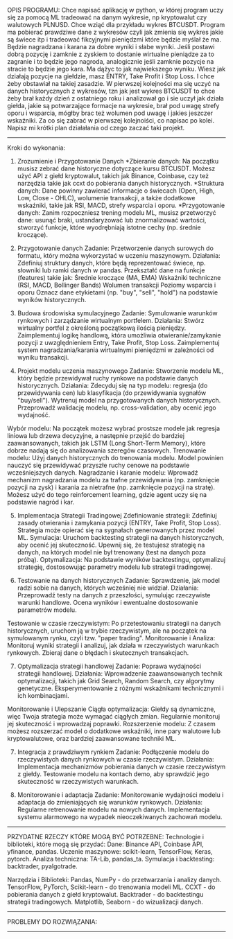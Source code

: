 OPIS PROGRAMU:
Chce napisać aplikację w python, w której program uczy się za pomocą ML tradeować na danym wykresie, np kryptowalut czy walutowych PLNUSD. Chce wziąć dla przykładu wykres BTCUSDT. Program ma pobierać prawdziwe dane z wykresów czyli jak zmienia się wykres jakie są świece itp i tradeować fikcyjnymi pieniędzmi które będzie myślał że ma. Będzie nagradzana i karana za dobre wyniki i słabe wyniki. Jeśli postawi dobrą pozycję i zamknie z zyskiem to dostanie wirtualne pieniądze za to zagranie i to będzie jego nagroda, analogicznie jeśli zamknie pozycje na stracie to będzie jego kara. Ma dążyc to jak najwiekszego wyniku. Wiesz jak działają pozycje na giełdzie, masz ENTRY, Take Profit i Stop Loss. I chce żeby obstawiał na takiej zasadzie. W pierwszej kolejności ma się uczyć na danych historycznych z wykresów, tzn jak jest wykres BTCUSDT to chce żeby brał każdy dzień z ostatniego roku i analizował go i sie uczył jak działa giełda, jakie są potwarzające formacje na wykresie, brał pod uwagę strefy oporu i wsparcia, mógłby brac też wolumen pod uwagę i jakies jeszczer wskaźniki. Za co się zabrać w pierwszej kolejnoiści, co napisac po kolei. Napisz mi krótki plan działałania od czego zaczać taki projekt. 

------------------------------------

Kroki do wykonania:
1. Zrozumienie i Przygotowanie Danych
*Zbieranie danych: Na początku musisz zebrać dane historyczne dotyczące kursu BTCUSDT. Możesz użyć API z giełd kryptowalut, takich jak Binance, Coinbase, czy też narzędzia takie jak ccxt do pobierania danych historycznych.
*Struktura danych: Dane powinny zawierać informacje o świecach (Open, High, Low, Close - OHLC), wolumenie transakcji, a także dodatkowe wskaźniki, takie jak RSI, MACD, strefy wsparcia i oporu.
*Przygotowanie danych: Zanim rozpoczniesz trening modelu ML, musisz przetworzyć dane: usunąć braki, ustandaryzować lub znormalizować wartości, stworzyć funkcje, które wyodrębniają istotne cechy (np. średnie kroczące).

2. Przygotowanie danych
Zadanie: Przetworzenie danych surowych do formatu, który można wykorzystać w uczeniu maszynowym.
Działania:
Zdefiniuj struktury danych, które będą reprezentować świece, np. słowniki lub ramki danych w pandas.
Przekształć dane na funkcje (features) takie jak:
Średnie kroczące (MA, EMA)
Wskaźniki techniczne (RSI, MACD, Bollinger Bands)
Wolumen transakcji
Poziomy wsparcia i oporu
Oznacz dane etykietami (np. "buy", "sell", "hold") na podstawie wyników historycznych.

3. Budowa środowiska symulacyjnego
Zadanie: Symulowanie warunków rynkowych i zarządzanie wirtualnym portfelem.
Działania:
Stwórz wirtualny portfel z określoną początkową ilością pieniędzy.
Zaimplementuj logikę handlową, która umożliwia otwieranie/zamykanie pozycji z uwzględnieniem Entry, Take Profit, Stop Loss.
Zaimplementuj system nagradzania/karania wirtualnymi pieniędzmi w zależności od wyniku transakcji.

4. Projekt modelu uczenia maszynowego
Zadanie: Stworzenie modelu ML, który będzie przewidywał ruchy rynkowe na podstawie danych historycznych.
Działania:
Zdecyduj się na typ modelu: regresja (do przewidywania cen) lub klasyfikacja (do przewidywania sygnałów "buy/sell").
Wytrenuj model na przygotowanych danych historycznych.
Przeprowadź walidację modelu, np. cross-validation, aby ocenić jego wydajność.

Wybór modelu: Na początek możesz wybrać prostsze modele jak regresja liniowa lub drzewa decyzyjne, a następnie przejść do bardziej zaawansowanych, takich jak LSTM (Long Short-Term Memory), które dobrze nadają się do analizowania szeregów czasowych.
Trenowanie modelu: Użyj danych historycznych do trenowania modelu. Model powinien nauczyć się przewidywać przyszłe ruchy cenowe na podstawie wcześniejszych danych.
Nagradzanie i karanie modelu: Wprowadź mechanizm nagradzania modelu za trafne przewidywania (np. zamknięcie pozycji na zysk) i karania za nietrafne (np. zamknięcie pozycji na stratę). Możesz użyć do tego reinforcement learning, gdzie agent uczy się na podstawie nagród i kar.

5. Implementacja Strategii Tradingowej
Zdefiniowanie strategii: Zdefiniuj zasady otwierania i zamykania pozycji (ENTRY, Take Profit, Stop Loss). Strategia może opierać się na sygnałach generowanych przez model ML.
Symulacja: Uruchom backtesting strategii na danych historycznych, aby ocenić jej skuteczność. Upewnij się, że testujesz strategię na danych, na których model nie był trenowany (test na danych poza próbą).
Optymalizacja: Na podstawie wyników backtestingu, optymalizuj strategię, dostosowując parametry modelu lub strategii tradingowej.

6. Testowanie na danych historycznych
Zadanie: Sprawdzenie, jak model radzi sobie na danych, których wcześniej nie widział.
Działania:
Przeprowadź testy na danych z przeszłości, symulując rzeczywiste warunki handlowe.
Ocena wyników i ewentualne dostosowanie parametrów modelu.

Testowanie w czasie rzeczywistym: Po przetestowaniu strategii na danych historycznych, uruchom ją w trybie rzeczywistym, ale na początek na symulowanym rynku, czyli tzw. "paper trading".
Monitorowanie i Analiza: Monitoruj wyniki strategii i analizuj, jak działa w rzeczywistych warunkach rynkowych. Zbieraj dane o błędach i skutecznych transakcjach.

7. Optymalizacja strategii handlowej
Zadanie: Poprawa wydajności strategii handlowej.
Działania:
Wprowadzenie zaawansowanych technik optymalizacji, takich jak Grid Search, Random Search, czy algorytmy genetyczne.
Eksperymentowanie z różnymi wskaźnikami technicznymi i ich kombinacjami.

Monitorowanie i Ulepszanie
Ciągła optymalizacja: Giełdy są dynamiczne, więc Twoja strategia może wymagać ciągłych zmian. Regularnie monitoruj jej skuteczność i wprowadzaj poprawki.
Rozszerzenie modelu: Z czasem możesz rozszerzać model o dodatkowe wskaźniki, inne pary walutowe lub kryptowalutowe, oraz bardziej zaawansowane techniki ML.

7. Integracja z prawdziwym rynkiem
Zadanie: Podłączenie modelu do rzeczywistych danych rynkowych w czasie rzeczywistym.
Działania:
Implementacja mechanizmów pobierania danych w czasie rzeczywistym z giełdy.
Testowanie modelu na kontach demo, aby sprawdzić jego skuteczność w rzeczywistych warunkach.

8. Monitorowanie i adaptacja
Zadanie: Monitorowanie wydajności modelu i adaptacja do zmieniających się warunków rynkowych.
Działania:
Regularne retrenowanie modelu na nowych danych.
Implementacja systemu alarmowego na wypadek nieoczekiwanych zachowań modelu.

------------------------------------

PRZYDATNE RZECZY KTÓRE MOGĄ BYĆ POTRZEBNE:
Technologie i biblioteki, które mogą się przydać:
Dane: Binance API, Coinbase API, yfinance, pandas.
Uczenie maszynowe: scikit-learn, TensorFlow, Keras, pytorch.
Analiza techniczna: TA-Lib, pandas_ta.
Symulacja i backtesting: backtrader, pyalgotrade.

Narzędzia i Biblioteki:
Pandas, NumPy - do przetwarzania i analizy danych.
TensorFlow, PyTorch, Scikit-learn - do trenowania modeli ML.
CCXT - do pobierania danych z giełd kryptowalut.
Backtrader - do backtestingu strategii tradingowych.
Matplotlib, Seaborn - do wizualizacji danych.

------------------------------------

PROBLEMY DO ROZWIĄZANIA:

------------------------------------

